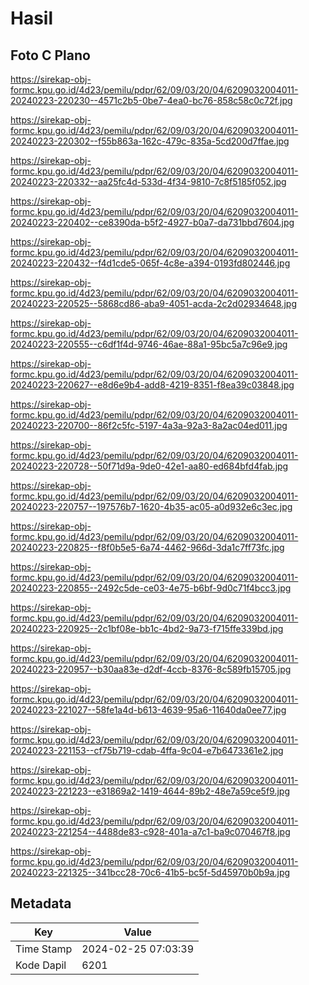 # Hasil

## Foto C Plano

https://sirekap-obj-formc.kpu.go.id/4d23/pemilu/pdpr/62/09/03/20/04/6209032004011-20240223-220230--4571c2b5-0be7-4ea0-bc76-858c58c0c72f.jpg

https://sirekap-obj-formc.kpu.go.id/4d23/pemilu/pdpr/62/09/03/20/04/6209032004011-20240223-220302--f55b863a-162c-479c-835a-5cd200d7ffae.jpg

https://sirekap-obj-formc.kpu.go.id/4d23/pemilu/pdpr/62/09/03/20/04/6209032004011-20240223-220332--aa25fc4d-533d-4f34-9810-7c8f5185f052.jpg

https://sirekap-obj-formc.kpu.go.id/4d23/pemilu/pdpr/62/09/03/20/04/6209032004011-20240223-220402--ce8390da-b5f2-4927-b0a7-da731bbd7604.jpg

https://sirekap-obj-formc.kpu.go.id/4d23/pemilu/pdpr/62/09/03/20/04/6209032004011-20240223-220432--f4d1cde5-065f-4c8e-a394-0193fd802446.jpg

https://sirekap-obj-formc.kpu.go.id/4d23/pemilu/pdpr/62/09/03/20/04/6209032004011-20240223-220525--5868cd86-aba9-4051-acda-2c2d02934648.jpg

https://sirekap-obj-formc.kpu.go.id/4d23/pemilu/pdpr/62/09/03/20/04/6209032004011-20240223-220555--c6df1f4d-9746-46ae-88a1-95bc5a7c96e9.jpg

https://sirekap-obj-formc.kpu.go.id/4d23/pemilu/pdpr/62/09/03/20/04/6209032004011-20240223-220627--e8d6e9b4-add8-4219-8351-f8ea39c03848.jpg

https://sirekap-obj-formc.kpu.go.id/4d23/pemilu/pdpr/62/09/03/20/04/6209032004011-20240223-220700--86f2c5fc-5197-4a3a-92a3-8a2ac04ed011.jpg

https://sirekap-obj-formc.kpu.go.id/4d23/pemilu/pdpr/62/09/03/20/04/6209032004011-20240223-220728--50f71d9a-9de0-42e1-aa80-ed684bfd4fab.jpg

https://sirekap-obj-formc.kpu.go.id/4d23/pemilu/pdpr/62/09/03/20/04/6209032004011-20240223-220757--197576b7-1620-4b35-ac05-a0d932e6c3ec.jpg

https://sirekap-obj-formc.kpu.go.id/4d23/pemilu/pdpr/62/09/03/20/04/6209032004011-20240223-220825--f8f0b5e5-6a74-4462-966d-3da1c7ff73fc.jpg

https://sirekap-obj-formc.kpu.go.id/4d23/pemilu/pdpr/62/09/03/20/04/6209032004011-20240223-220855--2492c5de-ce03-4e75-b6bf-9d0c71f4bcc3.jpg

https://sirekap-obj-formc.kpu.go.id/4d23/pemilu/pdpr/62/09/03/20/04/6209032004011-20240223-220925--2c1bf08e-bb1c-4bd2-9a73-f715ffe339bd.jpg

https://sirekap-obj-formc.kpu.go.id/4d23/pemilu/pdpr/62/09/03/20/04/6209032004011-20240223-220957--b30aa83e-d2df-4ccb-8376-8c589fb15705.jpg

https://sirekap-obj-formc.kpu.go.id/4d23/pemilu/pdpr/62/09/03/20/04/6209032004011-20240223-221027--58fe1a4d-b613-4639-95a6-11640da0ee77.jpg

https://sirekap-obj-formc.kpu.go.id/4d23/pemilu/pdpr/62/09/03/20/04/6209032004011-20240223-221153--cf75b719-cdab-4ffa-9c04-e7b6473361e2.jpg

https://sirekap-obj-formc.kpu.go.id/4d23/pemilu/pdpr/62/09/03/20/04/6209032004011-20240223-221223--e31869a2-1419-4644-89b2-48e7a59ce5f9.jpg

https://sirekap-obj-formc.kpu.go.id/4d23/pemilu/pdpr/62/09/03/20/04/6209032004011-20240223-221254--4488de83-c928-401a-a7c1-ba9c070467f8.jpg

https://sirekap-obj-formc.kpu.go.id/4d23/pemilu/pdpr/62/09/03/20/04/6209032004011-20240223-221325--341bcc28-70c6-41b5-bc5f-5d45970b0b9a.jpg


## Metadata

| Key        | Value               |
| ---------- | ------------------- |
| Time Stamp | 2024-02-25 07:03:39 |
| Kode Dapil | 6201                |



